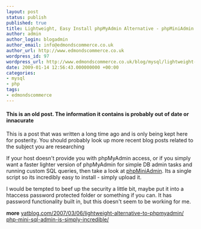 ```yaml
---
layout: post
status: publish
published: true
title: Lightweight, Easy Install phpMyAdmin Alternative - phpMiniAdmin
author: admin
author_login: blogadmin
author_email: info@edmondscommerce.co.uk
author_url: http://www.edmondscommerce.co.uk
wordpress_id: 97
wordpress_url: http://www.edmondscommerce.co.uk/blog/mysql/lightweight-easy-install-phpmyadmin-alternative-phpminiadmin/
date: 2009-01-14 12:56:43.000000000 +00:00
categories:
- mysql
- php
tags:
- edmondscommerce
---
```

<div class="oldpost"><h4>This is an old post. The information it contains is probably out of date or innacurate</h4>
<p>
This is a post that was written a long time ago and is only being kept here for posterity.
You should probably look up more recent blog posts related to the subject you are researching
</p>
</div>
If your host doesn't provide you with phpMyAdmin access, or if you simply want a faster lighter version of phpMyAdmin for simple DB admin tasks and running custom SQL queries, then take a look at <a href="http://phpminiadmin.sourceforge.net/" rel="nofollow">phpMiniAdmin</a>. Its a single script so its incredibly easy to install - simply upload it.

I would be tempted to beef up the security a little bit, maybe put it into a htaccess password protected folder or something if you can. It has password functionality built in, but this doesn't seem to be working for me.

<strong>more</strong>
<a href="http://www.yatblog.com/2007/03/06/lightweight-alternative-to-phpmyadmin/" rel="nofollow">yatblog.com/2007/03/06/lightweight-alternative-to-phpmyadmin/</a>
<a href="http://www.blogjoeblog.com/2008/10/02/php-mini-sql-admin-is-simply-incredible/" rel="nofollow">php-mini-sql-admin-is-simply-incredible/</a>
